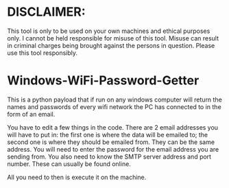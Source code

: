 # DISCLAIMER: 

This tool is only to be used on your own machines and ethical purposes only. I cannot be held responsible for misuse of this tool. Misuse can result in criminal charges being brought against the persons in question. Please use this tool responsibly.

# Windows-WiFi-Password-Getter

This is a python payload that if run on any windows computer will return the names and passwords of every wifi network the PC has connected to in the form of an email. 

You have to edit a few things in the code. There are 2 email addresses you will have to put in: the first one is where the data will be emailed to; the second one is where they should be emailed from. They can be the same address. You will need to enter the password for the email address you are sending from. You also need to know the SMTP server address and port number. These can usually be found online.

All you need to then is execute it on the machine.
